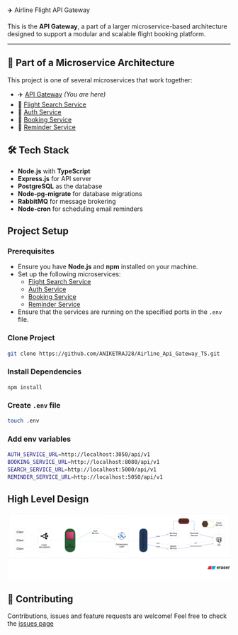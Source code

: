 ✈️ Airline Flight API Gateway

This is the **API Gateway**, a part of a larger microservice-based architecture designed to support a modular and scalable flight booking platform.

---

## 🧱 Part of a Microservice Architecture

This project is one of several microservices that work together:

- ✈️ [API Gateway](.) _(You are here)_
- 🚪 [Flight Search Service](https://github.com/ANIKETRAJ28/Airline_Flight_Search_Service_TS)
- 🔐 [Auth Service](https://github.com/ANIKETRAJ28/Airline_Auth_Service_TS)
- 🚪 [Booking Service](https://github.com/ANIKETRAJ28/Airline_Booking_Service_TS)
- 🔔 [Reminder Service](https://github.com/ANIKETRAJ28/Airline_Reminder_Service_TS)

## 🛠 Tech Stack

- **Node.js** with **TypeScript**
- **Express.js** for API server
- **PostgreSQL** as the database
- **Node-pg-migrate** for database migrations
- **RabbitMQ** for message brokering
- **Node-cron** for scheduling email reminders
<!-- - **Swagger** for API documentation
- **Jest** for testing -->
<!-- - **Docker** (if used) -->

## Project Setup

### Prerequisites

- Ensure you have **Node.js** and **npm** installed on your machine.
- Set up the following microservices:
  - [Flight Search Service](https://github.com/ANIKETRAJ28/Airline_Flight_Search_Service_TS)
  - [Auth Service](https://github.com/ANIKETRAJ28/Airline_Auth_Service_TS)
  - [Booking Service](https://github.com/ANIKETRAJ28/Airline_Booking_Service_TS)
  - [Reminder Service](https://github.com/ANIKETRAJ28/Airline_Reminder_Service_TS)
- Ensure that the services are running on the specified ports in the `.env` file.

### Clone Project

```bash
git clone https://github.com/ANIKETRAJ28/Airline_Api_Gateway_TS.git
```

### Install Dependencies

```
npm install
```

### Create `.env` file

```bash
touch .env
```

### Add env variables

```bash
AUTH_SERVICE_URL=http://localhost:3050/api/v1
BOOKING_SERVICE_URL=http://localhost:8080/api/v1
SEARCH_SERVICE_URL=http://localhost:5000/api/v1
REMINDER_SERVICE_URL=http://localhost:5050/api/v1
```

## High Level Design

<img src="./high_level.svg"/>

## 🤝 Contributing

Contributions, issues and feature requests are welcome!
Feel free to check the [issues page](../../issues)
